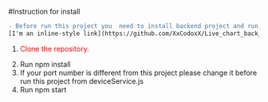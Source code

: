 #Instruction for install

```diff
- Before run this project you  need to install backend project and run, this is the repository for backend - 
[I'm an inline-style link](https://github.com/XxCodoxX/Live_chart_back_node_project)


```

1.	<p style='color:red'>Clone the repository.</p>
2.	Run npm install
3.	If your port number is different from this project please change it before run this project from deviceService.js
4.	Run npm start

